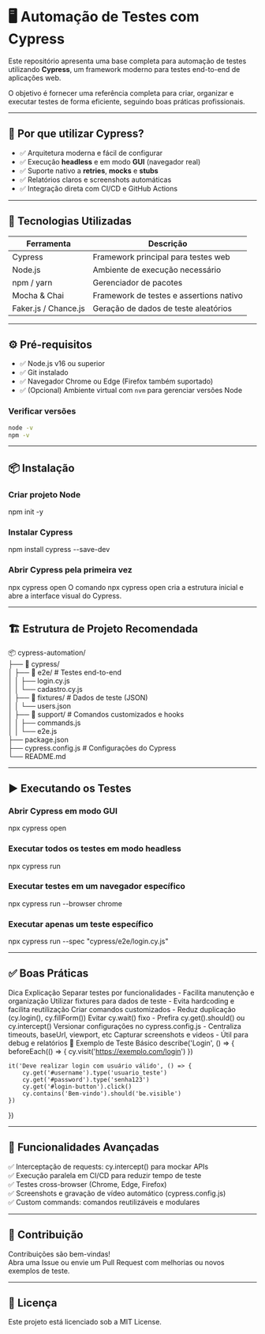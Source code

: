 # 🖥️ Automação de Testes com Cypress

Este repositório apresenta uma base completa para automação de testes utilizando **Cypress**, um framework moderno para testes end-to-end de aplicações web.  

O objetivo é fornecer uma referência completa para criar, organizar e executar testes de forma eficiente, seguindo boas práticas profissionais.

---

## 🚀 Por que utilizar Cypress?

- ✅ Arquitetura moderna e fácil de configurar
- ✅ Execução **headless** e em modo **GUI** (navegador real)
- ✅ Suporte nativo a **retries**, **mocks** e **stubs**
- ✅ Relatórios claros e screenshots automáticas
- ✅ Integração direta com CI/CD e GitHub Actions

---

## 🧰 Tecnologias Utilizadas

| Ferramenta           | Descrição                                  |
|---------------------|--------------------------------------------|
| Cypress             | Framework principal para testes web       |
| Node.js             | Ambiente de execução necessário           |
| npm / yarn          | Gerenciador de pacotes                     |
| Mocha & Chai        | Framework de testes e assertions nativo   |
| Faker.js / Chance.js| Geração de dados de teste aleatórios       |

---

## ⚙️ Pré-requisitos

- ✅ Node.js v16 ou superior  
- ✅ Git instalado  
- ✅ Navegador Chrome ou Edge (Firefox também suportado)  
- ✅ (Opcional) Ambiente virtual com `nvm` para gerenciar versões Node


### Verificar versões
```bash
node -v
npm -v
```

---

## 📦 Instalação
### Criar projeto Node
npm init -y

### Instalar Cypress
npm install cypress --save-dev

### Abrir Cypress pela primeira vez
npx cypress open
O comando npx cypress open cria a estrutura inicial e abre a interface visual do Cypress.

---

## 🏗 Estrutura de Projeto Recomendada
📦 cypress-automation/  
├── 📁 cypress/  
│   ├── 📁 e2e/                # Testes end-to-end  
│   │   ├── login.cy.js  
│   │   └── cadastro.cy.js  
│   ├── 📁 fixtures/           # Dados de teste (JSON)  
│   │   └── users.json  
│   ├── 📁 support/            # Comandos customizados e hooks  
│   │   ├── commands.js  
│   │   └── e2e.js  
├── package.json  
├── cypress.config.js          # Configurações do Cypress  
└── README.md  

---

## ▶️ Executando os Testes
### Abrir Cypress em modo GUI
npx cypress open

### Executar todos os testes em modo headless
npx cypress run

### Executar testes em um navegador específico
npx cypress run --browser chrome

### Executar apenas um teste específico
npx cypress run --spec "cypress/e2e/login.cy.js"

---

## ✅ Boas Práticas
Dica	Explicação
Separar testes por funcionalidades - Facilita manutenção e organização
Utilizar fixtures para dados de teste - Evita hardcoding e facilita reutilização
Criar comandos customizados - Reduz duplicação (cy.login(), cy.fillForm())
Evitar cy.wait() fixo - Prefira cy.get().should() ou cy.intercept()
Versionar configurações no cypress.config.js - Centraliza timeouts, baseUrl, viewport, etc
Capturar screenshots e videos - Útil para debug e relatórios
🔎 Exemplo de Teste Básico
describe('Login', () => {
    beforeEach(() => {
        cy.visit('https://exemplo.com/login')
    })

    it('Deve realizar login com usuário válido', () => {
        cy.get('#username').type('usuario_teste')
        cy.get('#password').type('senha123')
        cy.get('#login-button').click()
        cy.contains('Bem-vindo').should('be.visible')
    })
})

---

## 🔮 Funcionalidades Avançadas

✅ Interceptação de requests: cy.intercept() para mockar APIs  
✅ Execução paralela em CI/CD para reduzir tempo de teste  
✅ Testes cross-browser (Chrome, Edge, Firefox)  
✅ Screenshots e gravação de vídeo automático (cypress.config.js)  
✅ Custom commands: comandos reutilizáveis e modulares  

---

## 🤝 Contribuição

Contribuições são bem-vindas!  
Abra uma Issue ou envie um Pull Request com melhorias ou novos exemplos de teste.  

---

## 📄 Licença

Este projeto está licenciado sob a MIT License.



